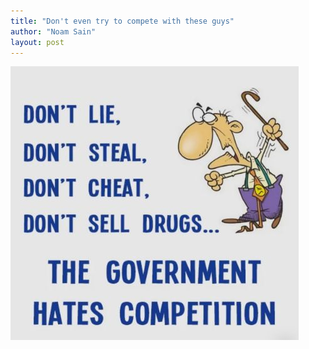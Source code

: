 ```yaml
---
title: "Don't even try to compete with these guys"
author: "Noam Sain"
layout: post
---
```


![The government hates competition](/assets/2022/2022-10-funny09.jpg "The government hates competition")
